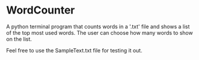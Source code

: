 # WordCounter
A python terminal program that counts words in a '.txt' file and shows a list of the top most used words.
The user can choose how many words to show on the list.

Feel free to use the SampleText.txt file for testing it out. 
